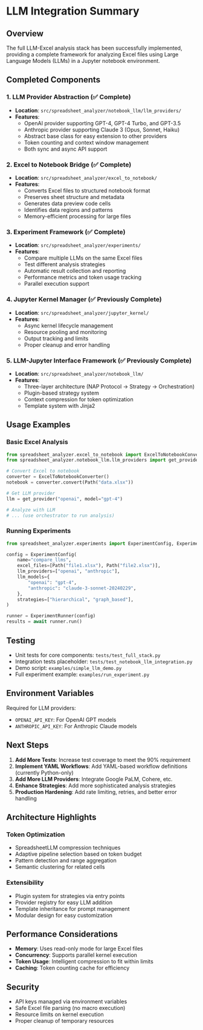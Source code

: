 # LLM Integration Summary

## Overview

The full LLM-Excel analysis stack has been successfully implemented, providing a complete framework for analyzing Excel files using Large Language Models (LLMs) in a Jupyter notebook environment.

## Completed Components

### 1. LLM Provider Abstraction (✅ Complete)

- **Location**: `src/spreadsheet_analyzer/notebook_llm/llm_providers/`
- **Features**:
  - OpenAI provider supporting GPT-4, GPT-4 Turbo, and GPT-3.5
  - Anthropic provider supporting Claude 3 (Opus, Sonnet, Haiku)
  - Abstract base class for easy extension to other providers
  - Token counting and context window management
  - Both sync and async API support

### 2. Excel to Notebook Bridge (✅ Complete)

- **Location**: `src/spreadsheet_analyzer/excel_to_notebook/`
- **Features**:
  - Converts Excel files to structured notebook format
  - Preserves sheet structure and metadata
  - Generates data preview code cells
  - Identifies data regions and patterns
  - Memory-efficient processing for large files

### 3. Experiment Framework (✅ Complete)

- **Location**: `src/spreadsheet_analyzer/experiments/`
- **Features**:
  - Compare multiple LLMs on the same Excel files
  - Test different analysis strategies
  - Automatic result collection and reporting
  - Performance metrics and token usage tracking
  - Parallel execution support

### 4. Jupyter Kernel Manager (✅ Previously Complete)

- **Location**: `src/spreadsheet_analyzer/jupyter_kernel/`
- **Features**:
  - Async kernel lifecycle management
  - Resource pooling and monitoring
  - Output tracking and limits
  - Proper cleanup and error handling

### 5. LLM-Jupyter Interface Framework (✅ Previously Complete)

- **Location**: `src/spreadsheet_analyzer/notebook_llm/`
- **Features**:
  - Three-layer architecture (NAP Protocol → Strategy → Orchestration)
  - Plugin-based strategy system
  - Context compression for token optimization
  - Template system with Jinja2

## Usage Examples

### Basic Excel Analysis

```python
from spreadsheet_analyzer.excel_to_notebook import ExcelToNotebookConverter
from spreadsheet_analyzer.notebook_llm.llm_providers import get_provider

# Convert Excel to notebook
converter = ExcelToNotebookConverter()
notebook = converter.convert(Path("data.xlsx"))

# Get LLM provider
llm = get_provider("openai", model="gpt-4")

# Analyze with LLM
# ... (use orchestrator to run analysis)
```

### Running Experiments

```python
from spreadsheet_analyzer.experiments import ExperimentConfig, ExperimentRunner

config = ExperimentConfig(
    name="compare_llms",
    excel_files=[Path("file1.xlsx"), Path("file2.xlsx")],
    llm_providers=["openai", "anthropic"],
    llm_models={
        "openai": "gpt-4",
        "anthropic": "claude-3-sonnet-20240229",
    },
    strategies=["hierarchical", "graph_based"],
)

runner = ExperimentRunner(config)
results = await runner.run()
```

## Testing

- Unit tests for core components: `tests/test_full_stack.py`
- Integration tests placeholder: `tests/test_notebook_llm_integration.py`
- Demo script: `examples/simple_llm_demo.py`
- Full experiment example: `examples/run_experiment.py`

## Environment Variables

Required for LLM providers:

- `OPENAI_API_KEY`: For OpenAI GPT models
- `ANTHROPIC_API_KEY`: For Anthropic Claude models

## Next Steps

1. **Add More Tests**: Increase test coverage to meet the 90% requirement
1. **Implement YAML Workflows**: Add YAML-based workflow definitions (currently Python-only)
1. **Add More LLM Providers**: Integrate Google PaLM, Cohere, etc.
1. **Enhance Strategies**: Add more sophisticated analysis strategies
1. **Production Hardening**: Add rate limiting, retries, and better error handling

## Architecture Highlights

### Token Optimization

- SpreadsheetLLM compression techniques
- Adaptive pipeline selection based on token budget
- Pattern detection and range aggregation
- Semantic clustering for related cells

### Extensibility

- Plugin system for strategies via entry points
- Provider registry for easy LLM addition
- Template inheritance for prompt management
- Modular design for easy customization

## Performance Considerations

- **Memory**: Uses read-only mode for large Excel files
- **Concurrency**: Supports parallel kernel execution
- **Token Usage**: Intelligent compression to fit within limits
- **Caching**: Token counting cache for efficiency

## Security

- API keys managed via environment variables
- Safe Excel file parsing (no macro execution)
- Resource limits on kernel execution
- Proper cleanup of temporary resources
